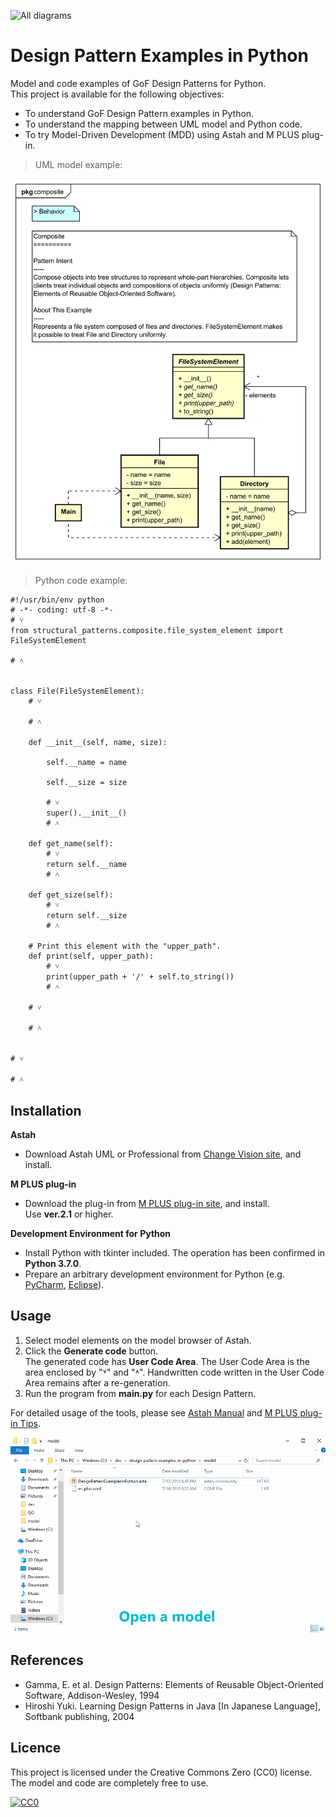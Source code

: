 ![](screenshots/DiagramMap.svg "All diagrams")

Design Pattern Examples in Python
===

Model and code examples of GoF Design Patterns for Python.  
This project is available for the following objectives:  

* To understand GoF Design Pattern examples in Python.
* To understand the mapping between UML model and Python code.
* To try Model-Driven Development (MDD) using Astah and M PLUS plug-in.

> UML model example:

![](screenshots/CompositePattern.svg "Composite Pattern")

> Python code example:

```python:File class
#!/usr/bin/env python
# -*- coding: utf-8 -*-
# ˅
from structural_patterns.composite.file_system_element import FileSystemElement

# ˄


class File(FileSystemElement):
    # ˅

    # ˄

    def __init__(self, name, size):

        self.__name = name

        self.__size = size

        # ˅
        super().__init__()
        # ˄

    def get_name(self):
        # ˅
        return self.__name
        # ˄

    def get_size(self):
        # ˅
        return self.__size
        # ˄

    # Print this element with the "upper_path".
    def print(self, upper_path):
        # ˅
        print(upper_path + '/' + self.to_string())
        # ˄

    # ˅

    # ˄


# ˅

# ˄
```

Installation
------------
**Astah**
* Download Astah UML or Professional from [Change Vision site](http://astah.net/download), and install.  

**M PLUS plug-in**
* Download the plug-in from [M PLUS plug-in site](https://sites.google.com/view/m-plus-plugin/download), and install.  
  Use **ver.2.1** or higher.

**Development Environment for Python**
* Install Python with tkinter included. The operation has been confirmed in **Python 3.7.0**.
* Prepare an arbitrary development environment for Python (e.g. [PyCharm](https://www.jetbrains.com/pycharm/download/), [Eclipse](http://www.eclipse.org/downloads/eclipse-packages/)).

Usage
-----
1. Select model elements on the model browser of Astah.
2. Click the **Generate code** button.  
   The generated code has **User Code Area**. The User Code Area is the area enclosed by "˅" and "˄". Handwritten code written in the User Code Area remains after a re-generation.
3. Run the program from **main.py** for each Design Pattern.  

For detailed usage of the tools, please see [Astah Manual](http://astah.net/manual) and [M PLUS plug-in Tips](https://sites.google.com/view/m-plus-plugin-tips).

![](screenshots/Usage.gif "Usage")

References
----------
* Gamma, E. et al. Design Patterns: Elements of Reusable Object-Oriented Software, Addison-Wesley, 1994
* Hiroshi Yuki. Learning Design Patterns in Java [In Japanese Language], Softbank publishing, 2004

Licence
-------
This project is licensed under the Creative Commons Zero (CC0) license. The model and code are completely free to use.

[![CC0](http://i.creativecommons.org/p/zero/1.0/88x31.png "CC0")](http://creativecommons.org/publicdomain/zero/1.0/deed)

